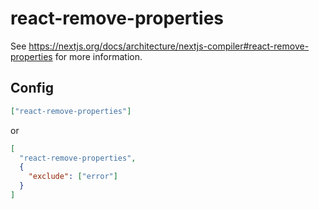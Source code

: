 # react-remove-properties

See https://nextjs.org/docs/architecture/nextjs-compiler#react-remove-properties for more information.

## Config

```json
["react-remove-properties"]
```

or

```json
[
  "react-remove-properties",
  {
    "exclude": ["error"]
  }
]
```
